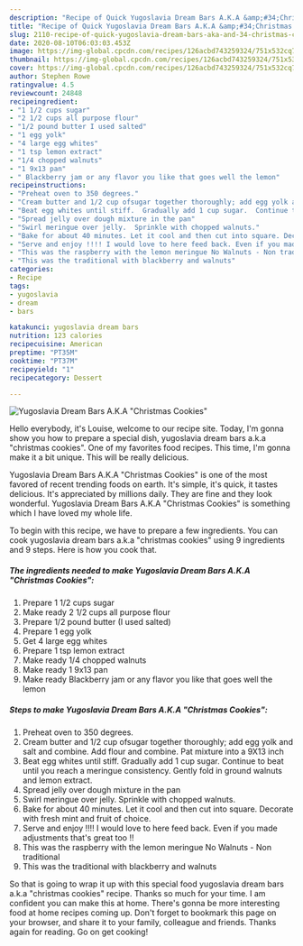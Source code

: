 ```yaml
---
description: "Recipe of Quick Yugoslavia Dream Bars A.K.A &amp;#34;Christmas Cookies&amp;#34;"
title: "Recipe of Quick Yugoslavia Dream Bars A.K.A &amp;#34;Christmas Cookies&amp;#34;"
slug: 2110-recipe-of-quick-yugoslavia-dream-bars-aka-and-34-christmas-cookies-and-34
date: 2020-08-10T06:03:03.453Z
image: https://img-global.cpcdn.com/recipes/126acbd743259324/751x532cq70/yugoslavia-dream-bars-aka-christmas-cookies-recipe-main-photo.jpg
thumbnail: https://img-global.cpcdn.com/recipes/126acbd743259324/751x532cq70/yugoslavia-dream-bars-aka-christmas-cookies-recipe-main-photo.jpg
cover: https://img-global.cpcdn.com/recipes/126acbd743259324/751x532cq70/yugoslavia-dream-bars-aka-christmas-cookies-recipe-main-photo.jpg
author: Stephen Rowe
ratingvalue: 4.5
reviewcount: 24848
recipeingredient:
- "1 1/2 cups sugar"
- "2 1/2 cups all purpose flour"
- "1/2 pound butter I used salted"
- "1 egg yolk"
- "4 large egg whites"
- "1 tsp lemon extract"
- "1/4 chopped walnuts"
- "1 9x13 pan"
- " Blackberry jam or any flavor you like that goes well the lemon"
recipeinstructions:
- "Preheat oven to 350 degrees."
- "Cream butter and 1/2 cup ofsugar together thoroughly; add egg yolk and salt and combine.  Add flour and combine.  Pat mixture into a 9X13 inch"
- "Beat egg whites until stiff.  Gradually add 1 cup sugar.  Continue to beat until you reach a meringue consistency.  Gently fold in ground walnuts and lemon extract."
- "Spread jelly over dough mixture in the pan"
- "Swirl meringue over jelly.  Sprinkle with chopped walnuts."
- "Bake for about 40 minutes. Let it cool and then cut into square. Decorate with fresh mint and fruit of choice."
- "Serve and enjoy !!!! I would love to here feed back. Even if you made adjustments that&#39;s great too !!"
- "This was the raspberry with the lemon meringue No Walnuts - Non traditional"
- "This was the traditional with blackberry and walnuts"
categories:
- Recipe
tags:
- yugoslavia
- dream
- bars

katakunci: yugoslavia dream bars 
nutrition: 123 calories
recipecuisine: American
preptime: "PT35M"
cooktime: "PT37M"
recipeyield: "1"
recipecategory: Dessert

---
```



![Yugoslavia Dream Bars A.K.A &#34;Christmas Cookies&#34;](https://img-global.cpcdn.com/recipes/126acbd743259324/751x532cq70/yugoslavia-dream-bars-aka-christmas-cookies-recipe-main-photo.jpg)

Hello everybody, it's Louise, welcome to our recipe site. Today, I'm gonna show you how to prepare a special dish, yugoslavia dream bars a.k.a &#34;christmas cookies&#34;. One of my favorites food recipes. This time, I'm gonna make it a bit unique. This will be really delicious.



Yugoslavia Dream Bars A.K.A &#34;Christmas Cookies&#34; is one of the most favored of recent trending foods on earth. It's simple, it's quick, it tastes delicious. It's appreciated by millions daily. They are fine and they look wonderful. Yugoslavia Dream Bars A.K.A &#34;Christmas Cookies&#34; is something which I have loved my whole life.


To begin with this recipe, we have to prepare a few ingredients. You can cook yugoslavia dream bars a.k.a &#34;christmas cookies&#34; using 9 ingredients and 9 steps. Here is how you cook that.

<!--inarticleads1-->

##### The ingredients needed to make Yugoslavia Dream Bars A.K.A &#34;Christmas Cookies&#34;:

1. Prepare 1 1/2 cups sugar
1. Make ready 2 1/2 cups all purpose flour
1. Prepare 1/2 pound butter (I used salted)
1. Prepare 1 egg yolk
1. Get 4 large egg whites
1. Prepare 1 tsp lemon extract
1. Make ready 1/4 chopped walnuts
1. Make ready 1 9x13 pan
1. Make ready  Blackberry jam or any flavor you like that goes well the lemon




<!--inarticleads2-->

##### Steps to make Yugoslavia Dream Bars A.K.A &#34;Christmas Cookies&#34;:

1. Preheat oven to 350 degrees.
1. Cream butter and 1/2 cup ofsugar together thoroughly; add egg yolk and salt and combine.  Add flour and combine.  Pat mixture into a 9X13 inch
1. Beat egg whites until stiff.  Gradually add 1 cup sugar.  Continue to beat until you reach a meringue consistency.  Gently fold in ground walnuts and lemon extract.
1. Spread jelly over dough mixture in the pan
1. Swirl meringue over jelly.  Sprinkle with chopped walnuts.
1. Bake for about 40 minutes. Let it cool and then cut into square. Decorate with fresh mint and fruit of choice.
1. Serve and enjoy !!!! I would love to here feed back. Even if you made adjustments that&#39;s great too !!
1. This was the raspberry with the lemon meringue No Walnuts - Non traditional
1. This was the traditional with blackberry and walnuts




So that is going to wrap it up with this special food yugoslavia dream bars a.k.a &#34;christmas cookies&#34; recipe. Thanks so much for your time. I am confident you can make this at home. There's gonna be more interesting food at home recipes coming up. Don't forget to bookmark this page on your browser, and share it to your family, colleague and friends. Thanks again for reading. Go on get cooking!
